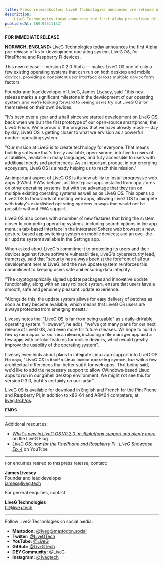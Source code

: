 ```yaml
---
title: Press release&colon; LiveG Technologies announces pre-release of operating system for PinePhone, Raspberry Pi
description:
    LiveG Technologies today announces the first Alpha pre-release of its in-development operating system, LiveG OS, for PinePhone and Raspberry Pi devices.
publishedAt: 1691945111327
---
```


**FOR IMMEDIATE RELEASE**

**NORWICH, ENGLAND:** LiveG Technologies today announces the first Alpha pre-release of its in-development operating system, LiveG OS, for PinePhone and Raspberry Pi devices.

This new release — version 0.2.0 Alpha — makes LiveG OS one of only a few existing operating systems that can run on both desktop and mobile devices, providing a consistent user interface across multiple device form factors.

Founder and lead developer of LiveG, James Livesey, said: "this new release marks a significant milestone in the development of our operating system, and we're looking forward to seeing users try out LiveG OS for themselves on their own devices.

"It's been over a year and a half since we started development on LiveG OS, back when we built the first prototype of our open-source smartphone, the LiveG Prism. We're proud of the progress that we have already made — day by day, LiveG OS is getting closer to what we envision as a powerful, modern operating system.

"Our mission at LiveG is to create technology for everyone. That means building software that's freely available, open-source, intuitive to users of all abilities, available in many languages, and fully accessible to users with additional needs and preferences. As an important product in our emerging ecosystem, LiveG OS is already helping us to reach this mission."

An important aspect of LiveG OS is its new ability to install progressive web apps (PWAs). PWAs behave just like typical apps installed from app stores on other operating systems, but with the advantage that they run on multiple existing operating systems as well as on LiveG OS. This opens up LiveG OS to thousands of existing web apps, allowing LiveG OS to compete with today's established operating systems in ways that would not be possible without PWA support. 

LiveG OS also comes with a number of new features that bring the system closer to competing operating systems, including search options in the app menu; a tab-based interface in the integrated Sphere web browser; a new, gesture-based app switching system on mobile devices; and an over-the-air update system available in the Settings app.

When asked about LiveG's commitment to protecting its users and their devices against future software vulnerabilities, LiveG's cybersecurity lead, tramcrazy, said that "security has always been at the forefront of all our development here at LiveG, and the new update system reinforces this commitment to keeping users safe and ensuring data integrity.

"The cryptographically signed update packages and innovative update functionality, along with an easy rollback system, ensure that users have a smooth, safe and genuinely pleasant update experience.

"Alongside this, the update system allows for easy delivery of patches as soon as they become available, which means that LiveG OS users are always protected from emerging threats."

Livesey notes that "LiveG OS is far from being usable" as a daily-drivable operating system. "However", he adds, "we've got many plans for our next release of LiveG OS, and even more for future releases. We hope to build a few system apps for our next release, including a file manager app and a few apps with cellular features for mobile devices, which would greatly improve the usability of the operating system".

Livesey even hints about plans to integrate Linux app support into LiveG OS. He says, "LiveG OS is itself a Linux-based operating system, but with a few architectual differences that better suit it for web apps. That being said, we'd like to add the necessary support to allow XWindows-based Linux apps to run in our gShell desktop environment. We might not see this for version 0.3.0, but it's certainly on our radar".

LiveG OS is available for download in English and French for the PinePhone and Raspberry Pi, in addition to x86-64 and ARM64 computers, at [liveg.tech/os](/os).

**ENDS**

---

Additional resources:

* [_What's new in LiveG OS V0.2.0: multiplatform support and plenty more_](/blog/en/new-in-os-0-2-0) on the LiveG Blog
* [_LiveG OS: now for the PinePhone and Raspberry Pi · LiveG Showcase Ep. 4_](https://youtu.be/wa5K0FJ_rKk) on YouTube

---

For enquiries related to this press release, contact:

**James Livesey**<br>
Founder and lead developer<br>
[james@liveg.tech](mailto:james@liveg.tech)

For general enquiries, contact:

**LiveG Technologies**<br>
[hi@liveg.tech](mailto:hi@liveg.tech)

---

Follow LiveG Technologies on social media:

* **Mastodon:** [@liveg@mastodon.social](https://mastodon.social/@liveg)
* **Twitter:** [@LiveGTech](https://twitter.com/LiveGTech)
* **YouTube:** [@LiveG](https://youtube.com/@liveg)
* **GitHub:** [@LiveGTech](https://github.com/LiveGTech)
* **DEV Community:** [@LiveG](https://dev.to/liveg)
* **Instagram:** [@livegtech](https://instagram.com/livegtech)